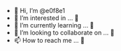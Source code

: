 - 👋 Hi, I’m @e0f8e1
- 👀 I’m interested in ... 🤔
- 🌱 I’m currently learning ... 🤔
- 💞️ I’m looking to collaborate on ... 🤔
- 📫 How to reach me ... 🙂

<!---
e0f8e1/e0f8e1 is ✨ special ✨ 
--->
